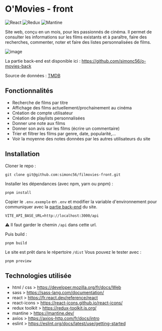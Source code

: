 # O'Movies - front

![React][react-badge] ![Redux][redux-badge] ![Mantine][mantine-badge]

Site web, conçu en un mois, pour les passionnés de cinéma. Il permet de consulter les informations sur les films existants et à paraître, faire des recherches, commenter, noter et faire des listes personnalisées de films.

![image](https://raw.github.com/simonc56/o-movies-front/main/screenshot.png)

La partie back-end est disponible ici : https://github.com/simonc56/o-movies-back

Source de données : [TMDB](https://www.themoviedb.org/)

[react-badge]: https://img.shields.io/badge/React-18-20232A?logo=react&logoColor=61DAFB
[redux-badge]: https://img.shields.io/badge/Redux/toolkit-2.2-blue
[mantine-badge]: https://img.shields.io/badge/Mantine-7.11-yellow

## Fonctionnalités

- Recherche de films par titre
- Affichage des films actuellement/prochainement au cinéma
- Création de compte utilisateur
- Création de playlists personnalisées
- Donner une note aux films
- Donner son avis sur les films (écrire un commentaire)
- Trier et filtrer les films par genre, date, popularité,...
- Voir la moyenne des notes données par les autres utilisateurs du site

## Installation

Cloner le repo :

```
git clone git@github.com:simonc56/filmovies-front.git
```

Installer les dépendances (avec npm, yarn ou pnpm) :

```
pnpm install
```

Copier le `.env.exemple` en `.env` et modifier la variable d'environnement pour communiquer avec la [partie back-end](https://github.com/simonc56/filmovies-back) du site.

```
VITE_API_BASE_URL=http://localhost:3000/api
```

⚠️ Il faut garder le chemin `/api` dans cette url.

Puis build :

```
pnpm build
```

Le site est prêt dans le répertoire `/dist`
Vous pouvez le tester avec :

```
pnpm preview
```

## Technologies utilisée

- html / css > https://developer.mozilla.org/fr/docs/Web
- sass > https://sass-lang.com/documentation/
- react > https://fr.react.dev/reference/react
- react-icons > https://react-icons.github.io/react-icons/
- redux toolkit > https://redux-toolkit.js.org/
- mantine > https://mantine.dev/
- axios > https://axios-http.com/fr/docs/intro
- eslint > https://eslint.org/docs/latest/use/getting-started
